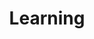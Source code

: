 ---
pid: RS79
title: Learning
location_transcription: Broad + Olney
zipcode: '30307'
outside_phl: 'Atlanta GA '
neighborhood: 
age: 
age_range: 
instagram: 
image_file_name: RS_79.jpg
proposal_transcription: huge book-shaped white glazed steel book with adjacent projectors
  showing classics by Philadelphia authors
topic: Art,Figure,Philadelphia
topic_summary: 0, 0, 0
type: Sculpture Statue,Projection
keywords_other: 
credit: 
image_labels: 
twitter: 
facebook: 
permalink: "/monuments/rs79/"
layout: item-page
---